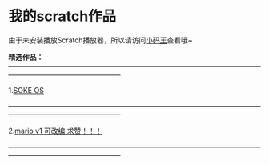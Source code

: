 # 我的scratch作品
由于未安装播放Scratch播放器，所以请访问[小码王](https://world.xiaomawang.com/w/person/project/all/3298235)查看哦~

**精选作品：**
————————————————————————————————————————————————————

1.[SOKE OS](https://world.xiaomawang.com/community/main/compose/HjjH666J) 

————————————————————————————————————————————————————

2.[mario v1 可改编 求赞！！！](https://world.xiaomawang.com/community/main/compose/ialZ666J) 

————————————————————————————————————————————————————
